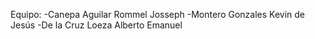 Equipo:
-Canepa Aguilar Rommel Josseph
-Montero Gonzales Kevin de Jesús
-De la Cruz Loeza Alberto Emanuel
